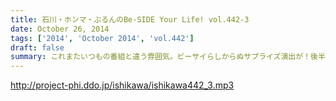 ```yaml
---
title: 石川・ホンマ・ぶるんのBe-SIDE Your Life! vol.442-3
date: October 26, 2014
tags: ['2014', 'October 2014', 'vol.442']
draft: false
summary: これまたいつもの番組と違う雰囲気。ビーサイらしからぬサプライズ演出が！後半をお楽しみに。NANJO
---
```


http://project-phi.ddo.jp/ishikawa/ishikawa442_3.mp3